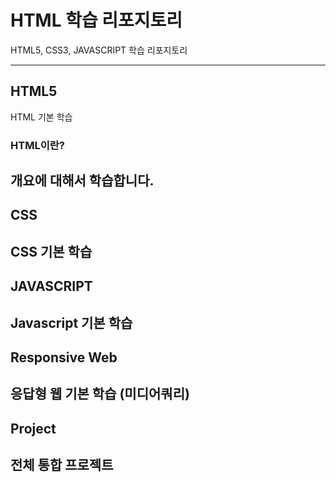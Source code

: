 # HTML 학습 리포지토리
HTML5, CSS3, JAVASCRIPT 학습 리포지토리

-----------
## HTML5
HTML 기본 학습

### HTML이란?
개요에 대해서 학습합니다.
-----------
## CSS
CSS 기본 학습
-----------
## JAVASCRIPT
Javascript 기본 학습
-----------
## Responsive Web
응답형 웹 기본 학습 (미디어쿼리)
-----------
## Project
전체 통합 프로젝트
-----------
